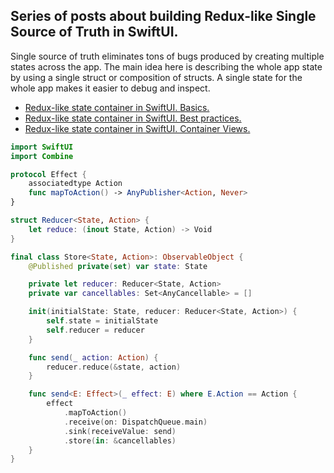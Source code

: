 ## Series of posts about building Redux-like Single Source of Truth in SwiftUI.
Single source of truth eliminates tons of bugs produced by creating multiple states across the app. The main idea here is describing the whole app state by using a single struct or composition of structs. A single state for the whole app makes it easier to debug and inspect.

* [Redux-like state container in SwiftUI. Basics.](https://swiftwithmajid.com/2019/09/18/redux-like-state-container-in-swiftui/)
* [Redux-like state container in SwiftUI. Best practices.](https://swiftwithmajid.com/2019/09/25/redux-like-state-container-in-swiftui-part2/)
* [Redux-like state container in SwiftUI. Container Views.](https://swiftwithmajid.com/2019/10/02/redux-like-state-container-in-swiftui-part3/)

```swift
import SwiftUI
import Combine

protocol Effect {
    associatedtype Action
    func mapToAction() -> AnyPublisher<Action, Never>
}

struct Reducer<State, Action> {
    let reduce: (inout State, Action) -> Void
}

final class Store<State, Action>: ObservableObject {
    @Published private(set) var state: State

    private let reducer: Reducer<State, Action>
    private var cancellables: Set<AnyCancellable> = []

    init(initialState: State, reducer: Reducer<State, Action>) {
        self.state = initialState
        self.reducer = reducer
    }

    func send(_ action: Action) {
        reducer.reduce(&state, action)
    }

    func send<E: Effect>(_ effect: E) where E.Action == Action {
        effect
            .mapToAction()
            .receive(on: DispatchQueue.main)
            .sink(receiveValue: send)
            .store(in: &cancellables)
    }
}

```
